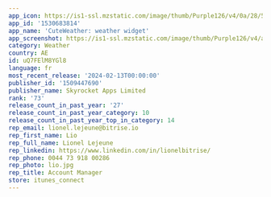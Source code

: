 ```yaml
---
app_icon: https://is1-ssl.mzstatic.com/image/thumb/Purple126/v4/0a/28/5a/0a285ab8-12ef-d4a1-46d5-dbca1a0e864b/AppIcon-0-0-1x_U007emarketing-0-10-0-85-220.png/1024x1024bb.png
app_id: '1530683814'
app_name: 'CuteWeather: weather widget'
app_screenshot: https://is1-ssl.mzstatic.com/image/thumb/Purple126/v4/aa/df/70/aadf7050-264c-797e-3822-9d3c0d4752fd/1159afa2-4364-4750-ba5a-43cb6ff2f0a2_iphone6.5.png/1242x2688bb.png
category: Weather
country: AE
id: uQ7FElM8YGl8
language: fr
most_recent_release: '2024-02-13T00:00:00'
publisher_id: '1509447690'
publisher_name: Skyrocket Apps Limited
rank: '73'
release_count_in_past_year: '27'
release_count_in_past_year_category: 10
release_count_in_past_year_top_in_category: 14
rep_email: lionel.lejeune@bitrise.io
rep_first_name: Lio
rep_full_name: Lionel Lejeune
rep_linkedin: https://www.linkedin.com/in/lionelbitrise/
rep_phone: 0044 73 918 00286
rep_photo: lio.jpg
rep_title: Account Manager
store: itunes_connect
---
```

